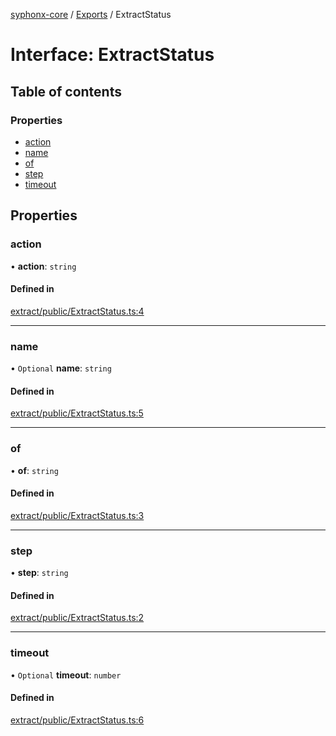 [syphonx-core](../README.md) / [Exports](../modules.md) / ExtractStatus

# Interface: ExtractStatus

## Table of contents

### Properties

- [action](ExtractStatus.md#action)
- [name](ExtractStatus.md#name)
- [of](ExtractStatus.md#of)
- [step](ExtractStatus.md#step)
- [timeout](ExtractStatus.md#timeout)

## Properties

### action

• **action**: `string`

#### Defined in

[extract/public/ExtractStatus.ts:4](https://github.com/dtempx/syphonx-core/blob/211cc18/extract/public/ExtractStatus.ts#L4)

___

### name

• `Optional` **name**: `string`

#### Defined in

[extract/public/ExtractStatus.ts:5](https://github.com/dtempx/syphonx-core/blob/211cc18/extract/public/ExtractStatus.ts#L5)

___

### of

• **of**: `string`

#### Defined in

[extract/public/ExtractStatus.ts:3](https://github.com/dtempx/syphonx-core/blob/211cc18/extract/public/ExtractStatus.ts#L3)

___

### step

• **step**: `string`

#### Defined in

[extract/public/ExtractStatus.ts:2](https://github.com/dtempx/syphonx-core/blob/211cc18/extract/public/ExtractStatus.ts#L2)

___

### timeout

• `Optional` **timeout**: `number`

#### Defined in

[extract/public/ExtractStatus.ts:6](https://github.com/dtempx/syphonx-core/blob/211cc18/extract/public/ExtractStatus.ts#L6)
